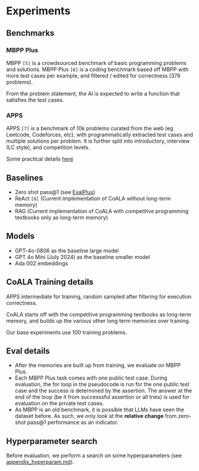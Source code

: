 # Experiments

## Benchmarks
### MBPP Plus
MBPP `[5]` is a crowdsourced benchmark of basic programming problems and solutions.
MBPP Plus `[6]` is a coding benchmark based off MBPP with more test cases per example, and filtered / edited for correctness (378 problems). 

From the problem statement, the AI is expected to write a function that satisfies the test cases.

### APPS
APPS `[7]` is a benchmark of 10k problems curated from the web (eg Leetcode, Codeforces, etc), with programmatically extracted test cases and multiple solutions per problem. It is further split into introductory, interview (LC style), and competition levels.

Some practical details [here](https://github.com/nicholaschenai/ai-for-code/blob/main/practical-details/APPS-practical.md)

## Baselines
- Zero shot pass@1 (see [EvalPlus](https://evalplus.github.io/leaderboard.html))
- ReAct `[8]` (Current implementation of CoALA without long-term memory)
- RAG (Current implementation of CoALA with competitive programming textbooks only as long-term memory)

## Models
- GPT-4o-0806 as the baseline large model
- GPT 4o Mini (July 2024) as the baseline smaller model
- Ada 002 embeddings

## CoALA Training details
APPS intermediate for training, random sampled after filtering for execution correctness.

CoALA starts off with the competitive programming textbooks as long-term memory, 
and builds up the various other long term memories over training.

Our base experiments use 100 training problems.

## Eval details
- After the memories are built up from training, we evaluate on MBPP Plus.
- Each MBPP Plus task comes with one public test case. During evaluation, the for loop in the pseudocode is run for the one public test case and the success is determined by the assertion. The answer at the end of the loop (be it from successsful assertion or all tries) is used for evaluation on the private test cases.
- As MBPP is an old benchmark, it is possible that LLMs have seen the dataset before. As such, we only look at the **relative change** from zero-shot pass@1 performance as an indicator.

## Hyperparameter search
Before evaluation, we perform a search on some hyperparameters (see [appendix_hyperparam.md](appendix_hyperparam.md)).